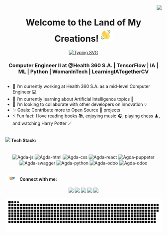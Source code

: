 <img align="right" src="https://visitor-badge.laobi.icu/badge?page_id=AgdaScript.AgdaScript" />

<h1 align="center">Welcome to the Land of My Creations!<img src="https://raw.githubusercontent.com/JeshadKhan/jeshadkhan/main/.github/images/hand_wave.gif" width="45px" height="45px" /></h1>
       
<div align="center">
<a href="https://git.io/typing-svg"><img src="https://readme-typing-svg.herokuapp.com?font=Satisfy&size=25&pause=1000&center=true&width=435&lines=Hello+World+%F0%9F%91%8B;Its+Agda+Here+%F0%9F%AB%B6;I'm+a+Computer+Engineer+%F0%9F%91%A9%E2%80%8D%F0%9F%92%BB;and+a+AI+Wizard+%F0%9F%A7%99%E2%80%8D%E2%99%80%EF%B8%8F+on+training;From+Cape+Verde+%F0%9F%8C%8D" alt="Typing SVG" /></a>
</div>

<div align="center">
<h3>Computer Engineer II at @Health 360 S.A. | TensorFlow | IA | ML | Python | WomanInTech | LearningIATogetherCV</h3>
</div>
<!--<hr/>-->

##

<!-- <img src="https://raw.githubusercontent.com/JeshadKhan/jeshadkhan/main/.github/images/dev_working.gif" alt="" align="right" height="125"/> -->
<!-- <img src="https://giphy.com/embed/LMcB8XospGZO8UQq87" align="right" height="125" width="125"/> 
<iframe src="https://giphy.com/embed/LMcB8XospGZO8UQq87" width="480" height="271" style="" frameBorder="0" class="giphy-embed" allowFullScreen></iframe><p><a href="https://giphy.com/gifs/Pluralsight-girl-woman-pluralsight-LMcB8XospGZO8UQq87">via GIPHY</a></p>
-->
 
 <img src="https://media3.giphy.com/media/v1.Y2lkPTc5MGI3NjExdHp6c3k2YXg0Zmt0NGYxMXl6NjVuOHpzbmZybmR2ZHBjemh6bmRnYyZlcD12MV9pbnRlcm5hbF9naWZfYnlfaWQmY3Q9Zw/LMcB8XospGZO8UQq87/giphy.gif" alt="" align="right" height="125"/>

- 🔭 I’m currently working at Health 360 S.A. as a mid-level Computer Engineer 💻
- 🌱 I’m currently learning about Artificial Intelligence topics 💫
- 👯 I’m looking to collaborate with other developers on innovation 💡
- ✨ Goals: Contribute more to Open Source 🎯 projects
- ⚡ Fun fact: I love reading books 📚, enjoying music 🎧, playing chess ♟️, and watching Harry Potter 🪄

##


####  <a href="#"><img src="https://media2.giphy.com/media/QssGEmpkyEOhBCb7e1/giphy.gif?cid=ecf05e47a0n3gi1bfqntqmob8g9aid1oyj2wr3ds3mg700bl&rid=giphy.gif" height="20px"></a> Tech Stack:
<p>
  <div  align="center"><br>
  <img  align="center" alt="Agda-js" height="30" width="40" src="https://cdn.jsdelivr.net/gh/devicons/devicon@latest/icons/javascript/javascript-original.svg" />
  <img align="center" alt="Agda-html" height="30" width="40" src="https://cdn.jsdelivr.net/gh/devicons/devicon@latest/icons/html5/html5-original.svg" />
  <img align="center" alt="Agda-css" height="30" width="40" src="https://cdn.jsdelivr.net/gh/devicons/devicon@latest/icons/css3/css3-original.svg" />
  <img align="center" alt="Agda-react" height="30" width="40" src="https://cdn.jsdelivr.net/gh/devicons/devicon@latest/icons/react/react-original.svg" />
  <img align="center" alt="Agda-puppeter" height="30" width="40" src="https://cdn.jsdelivr.net/gh/devicons/devicon@latest/icons/puppeteer/puppeteer-original.svg" />
  <img align="center" alt="Agda-swagger" height="30" width="40" src="https://cdn.jsdelivr.net/gh/devicons/devicon@latest/icons/swagger/swagger-original.svg" />
  <img align="center" alt="Agda-python" height="30" width="40" src="https://cdn.jsdelivr.net/gh/devicons/devicon@latest/icons/python/python-original.svg" />
  <img align="center" alt="Agda-odoo" height="35" width="35" src="https://assets-global.website-files.com/6407282fb8fd3f5e4f21e2b0/64a549dcb32e55a254d52cd2_HrEG0mz7dPoT60cskCyU1mrzta40Ky1heqhJVrPf4MQ.png" />
<img align="center" alt="Agda-odoo" height="35" width="35" src="https://static-00.iconduck.com/assets.00/tensorflow-icon-955x1024-hd4xzbqj.png" />
</div>
</p>

##

 ####  <a href="#"><img src="https://raw.githubusercontent.com/JeshadKhan/jeshadkhan/main/.github/images/handshake.gif" height="20px"></a> Connect with me:

<div align="center"> 
  <a href="https://instagram.com/" target="_blank"><img src="https://img.shields.io/badge/-Instagram-%23E4405F?style=for-the-badge&logo=instagram&logoColor=white" target="_blank"></a>
 <a href="https://discord.gg/" target="_blank"><img src="https://img.shields.io/badge/Discord-7289DA?style=for-the-badge&logo=discord&logoColor=white" target="_blank"></a> 
  <a href = "mailto:lopesagdalopes@gmail.com"><img src="https://img.shields.io/badge/-Gmail-%23333?style=for-the-badge&logo=gmail&logoColor=white" target="_blank"></a>
  <a href="https://www.linkedin.com/in/agda-lopes/" target="_blank"><img src="https://img.shields.io/badge/-LinkedIn-%230077B5?style=for-the-badge&logo=linkedin&logoColor=white" target="_blank"></a> 
  <a href="https://www.linkedin.com/in/agda-lopes/" target="_blank"><img src="https://img.shields.io/badge/My%20Portif%C3%B3lio%2C%20pink?style=flat&logo=%F0%9F%93%82
" target="_blank"></a> 
       
</div>

![snake gif](https://github.com/AgdaScript/AgdaScript/blob/output/github-contribution-grid-snake-dark.svg)
